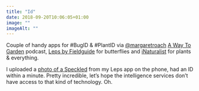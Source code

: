 ```yaml
---
title: "Id"
date: 2018-09-20T10:06:05+01:00
image: ""
imageAlt: ""
---
```


Couple of handy apps for #BugID & #PlantID via [@margaretroach](https://twitter.com/margaretroach) [A Way To Garden](https://awaytogarden.com/go-ahead-we-dare-you-widen-your-plant-palette-with-andy-brand/) podcast, [Leps by Fieldguide](https://leps.fieldguide.net/figures) for butterflies and [iNaturalist](https://www.inaturalist.org) for plants & everything.

I uploaded a [photo of a Speckled](https://www.flickr.com/photos/forestgardenwales/42913088460/in/datetaken/) from my Leps app on the phone, had an ID within a minute. Pretty incredible, let’s hope the intelligence services don’t have access to that kind of technology. Oh.
